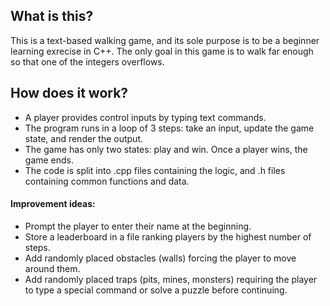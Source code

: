 ## What is this?
This is a text-based walking game, and its sole purpose is to be a beginner learning exrecise in C++.
The only goal in this game is to walk far enough so that one of the integers overflows.

## How does it work?
- A player provides control inputs by typing text commands.  
- The program runs in a loop of 3 steps: take an input, update the game state, and render the output.  
- The game has only two states: play and win.
Once a player wins, the game ends.  
- The code is split into .cpp files containing the logic, and .h files containing common functions and data.

#### Improvement ideas:
- Prompt the player to enter their name at the beginning.
- Store a leaderboard in a file ranking players by the highest number of steps.
- Add randomly placed obstacles (walls) forcing the player to move around them.
- Add randomly placed traps (pits, mines, monsters) requiring the player to type a special command or solve a puzzle before continuing.

